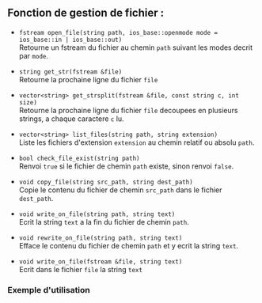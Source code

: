 ## Fonction de gestion de fichier :  
- `fstream open_file(string path, ios_base::openmode mode = ios_base::in | ios_base::out)`  
	Retourne un fstream du fichier au chemin `path` suivant les modes decrit par `mode`.  


- `string get_str(fstream &file)`  
	Retourne la prochaine ligne du fichier `file`


- `vector<string> get_strsplit(fstream &file, const string c, int size)`  
	Retourne la prochaine ligne du fichier `file` decoupees en plusieurs strings, a chaque caractere `c` lu.


- `vector<string> list_files(string path, string extension)`  
	Liste les fichiers d'extension `extension` au chemin relatif ou absolu `path`.


- `bool check_file_exist(string path)`  
	Renvoi `true` si le fichier de chemin `path` existe, sinon renvoi `false`.


- `void copy_file(string src_path, string dest_path)`  
	Copie le contenu du fichier de chemin `src_path` dans le fichier `dest_path`.


- `void write_on_file(string path, string text)`  
	Ecrit la string `text` a la fin du fichier de chemin `path`.


- `void rewrite_on_file(string path, string text)`  
	Efface le contenu du fichier de chemin `path` et y ecrit la string `text`.


- `void write_on_file(fstream &file, string text)`  
	Ecrit dans le fichier `file` la string `text`


### Exemple d'utilisation
